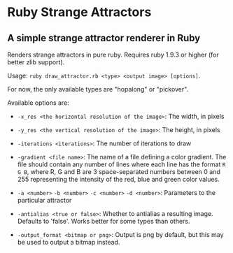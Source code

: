 Ruby Strange Attractors
=======================

A simple strange attractor renderer in Ruby
-------------------------------------------

Renders strange attractors in pure ruby. Requires ruby 1.9.3 or higher (for
better zlib support).

Usage: `ruby draw_attractor.rb <type> <output image> [options]`.

For now, the only available types are "hopalong" or "pickover".

Available options are:

 - `-x_res <the horizontal resolution of the image>`: The width, in pixels

 - `-y_res <the vertical resolution of the image>`: The height, in pixels

 - `-iterations <iterations>`: The number of iterations to draw

 - `-gradient <file name>`: The name of a file defining a color gradient. The
   file should contain any number of lines where each line has the format
   `R G B`, where R, G and B are 3 space-separated numbers between 0 and 255
   representing the intensity of the red, blue and green color values.

 - `-a <number>` `-b <number>` `-c <number>` `-d <number>`: Parameters to the
   particular attractor

 - `-antialias <true or false>`: Whether to antialias a resulting image.
   Defaults to 'false'. Works better for some types than others.

 - `-output_format <bitmap or png>`: Output is png by default, but this may be
   used to output a bitmap instead.
